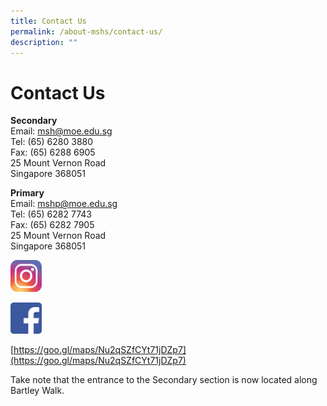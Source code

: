 ```yaml
---
title: Contact Us
permalink: /about-mshs/contact-us/
description: ""
---
```

# Contact Us

**Secondary**    
    Email: [msh@moe.edu.sg](mailto:msh@moe.edu.sg)              
    Tel: (65) 6280 3880   
    Fax: (65) 6288 6905   
    25 Mount Vernon Road   
    Singapore 368051
		
**Primary**    
Email: [mshp@moe.edu.sg](mailto:mshp@moe.edu.sg)    
Tel: (65) 6282 7743   
Fax: (65) 6282 7905   
25 Mount Vernon Road              
Singapore 368051


<p><a href="https://www.instagram.com/marisstellahighschool/?hl=en">
<img src="/images/Contact%20Us/instagram_PNG11.png" style="width:10%">
</a></p>


<p><a href="https://www.instagram.com/marisstellahighschool/?hl=en">
<img src="/images/Contact%20Us/marisstella-homepage-facebookicon.png" style="width:10%">
</a></p>


[https://goo.gl/maps/Nu2qSZfCYt71jDZp7](https://goo.gl/maps/Nu2qSZfCYt71jDZp7)


Take note that the entrance to the Secondary section is now located along Bartley Walk.